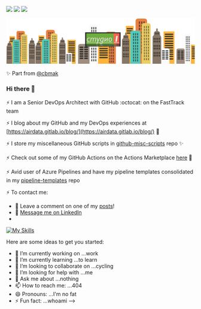 <a href="https://rumen.free.bg/"><img src="https://img.shields.io/static/v1?label=website&message=rumen.free.bg/&color=teal"></a> 
<a href="https://www.linkedin.com/in/rumen-lishkov/"><img src="https://img.shields.io/static/v1?label=LinkedIn&message=profile&color=blue"></a>
<a href="https://airdata.gitlab.io/blog//"><img src="https://img.shields.io/static/v1?label=Blog&message=Read&color=blue"></a>

<img src="https://github.com/airdata/airdata-web/blob/master/images/9114FE22-ED7F-4CF4-AE77-C8CABCB099CD.png" width="900" >

✨ Part from [@cbmak](https://github.com/cbmak)


### Hi there 👋

⚡ I am a Senior DevOps Architect with GitHub :octocat: on the FastTrack team

⚡ I blog about my GitHub and my DevOps experiences at [https://airdata.gitlab.io/blog/](https://airdata.gitlab.io/blog/) 📖

⚡ I store my miscellaneous GitHub scripts in [github-misc-scripts](https://github.com/airdata/github-misc-scripts) repo ✨

⚡ Check out some of my GitHub Actions on the Actions Marketplace [here](https://github.com/marketplace?type=actions&query=airdata) 🚀

⚡ Avid user of Azure Pipelines and have my pipeline templates consolidated in my [pipeline-templates](https://github.com/airdata/pipeline-templates) repo

⚡ To contact me: 
  - 🌱 Leave a comment on one of my [posts](https://rumen.free.bg/)!
  - 🌱 [Message me on LinkedIn](https://www.linkedin.com/in/rumen-lishkov/)
  - 

[![My Skills](https://skillicons.dev/icons?i=aws,gcp,azure,py,github,gradle,jenkins,kubernetes,linux&perline=3)](https://skillicons.dev)

Here are some ideas to get you started:

- 🔭 I’m currently working on ...work
- 🌱 I’m currently learning ...to learn
- 👯 I’m looking to collaborate on ...cycling
- 🤔 I’m looking for help with ...me
- 💬 Ask me about ...nothing
- 📫 How to reach me: ...404
- 😄 Pronouns: ...I'm no fat
- ⚡ Fun fact: ...whoami
-->


